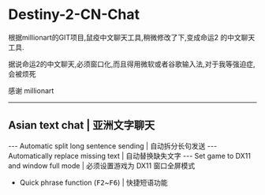# Destiny-2-CN-Chat
根据millionart的GIT项目,鼠疫中文聊天工具,稍微修改了下,变成命运2 的中文聊天工具.

据说命运2的中文聊天,必须窗口化,而且得用微软或者谷歌输入法,对于我等强迫症,会被烦死

感谢 millionart

----

## Asian text chat | 亚洲文字聊天

--- Automatic split long sentence sending | 自动拆分长句发送
--- Automatically replace missing text | 自动替换缺失文字
--- Set game to DX11 and window full mode | 必须设置游戏为 DX11 窗口全屏模式
- Quick phrase function (<kbd>F2</kbd>~<kbd>F6</kbd>) | 快捷短语功能

